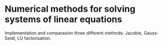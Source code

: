 #  Numerical methods for solving systems of linear equations
  
Implementation and comparasion three different methods: Jacobie, Gauss-Seidl, LU factorisation.
